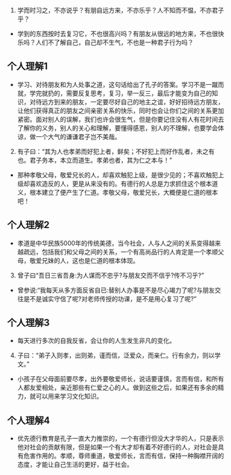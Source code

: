 1. 学而时习之，不亦说乎？有朋自远方来，不亦乐乎？人不知而不愠，不亦君子乎？
* 学到的东西按时去复习它，不也很高兴吗？有朋友从很远的地方来，不也很快乐吗？人们不了解自己，自己却不生气，不也是一种君子行为吗？
## 个人理解1
* 学习、对待朋友和为人处事之道，这句话给出了孔子的答案。学习不是一蹴而就，学完就扔的，需要反复思考，复习，举一反三，最后才能变为自己的知识，对待远方到来的朋友，一定要尽好自己的地主之谊，好好招待远方朋友，让他们获得真正的朋友之间亲密关系的快乐，同时也会让你们之间的关系更加紧密。面对别人的误解，我们也许会很生气，但是你要记住没有人有花时间去了解你的义务，别人的关心和理解，要懂得感恩，别人的不理解，也要学会体谅，做一个大气的谦谦君子岂不美哉。

2. 有子曰：“其为人也孝弟而好犯上者，鲜矣；不好犯上而好作乱者，未之有也。君子务本，本立而道生。孝弟也者，其为仁之本与！”
* 那种孝敬父母，敬爱兄长的人，却喜欢触犯上级，是很少见的；不喜欢触犯上级却喜欢造反的人，更是从来没有的。有德行的人总是力求抓住这个根本道义，根本建立了便产生了仁道。孝敬父母，敬爱兄长，大概便是仁道的根本吧！

## 个人理解2
* 孝道是中华民族5000年的传统美德，当今社会，人与人之间的关系变得越来越疏远，包括我们和父母之间的关系，一个有高尚品行的人肯定是一个孝顺父母，敬爱兄妹的人，这也是仁道的根本体现。

3. 曾子曰“吾日三省吾身:为人谋而不忠乎?与朋友交而不信乎?传不习乎?”
* 曾参说:“我每天从多方面反省自已:替别人办事是不是尽心竭力了呢?与朋友交往是不是诚实守信了呢?对老师传授的功课，是不是用心复习了呢?”

## 个人理解3
* 每天进行多次的自我反省，会让你的人生发生非凡的变化。

4. 子曰：“弟子入则孝，出则弟，谨而信，泛爱众，而亲仁。行有余力，则以学文。”
* 小孩子在父母面前要尽孝，出外要敬爱师长，说话要谨慎，言而有信，和所有人都友爱相处，亲近那些有仁爱之心的人。做到这些之后，如果还有多余的精力，就可以用来学习文化知识。

## 个人理解4
* 优先德行教育是孔子一直大力推崇的，一个有德行但没大才华的人，只是表示他对社会的贡献有限，但是如果一个有大才却有着不好德行的人，对社会是具有危害作用的。孝顺，尊师重道，敬爱师长，言而有信，保持一种胸襟开阔的态度，才能让自己生活的更好，益于社会。
